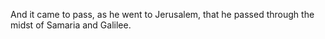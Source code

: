 And it came to pass, as he went to Jerusalem, that he passed through the midst of Samaria and Galilee.
